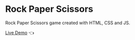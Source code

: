 # Rock Paper Scissors
Rock Paper Scissors game created with HTML, CSS and JS.

[Live Demo](https://miguel-uni.github.io/rock-paper-scissors/) :point_left: